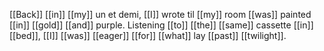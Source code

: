 [[Back]] [[in]] [[my]] un et demi, [[I]] wrote til [[my]] room [[was]] painted [[in]] [[gold]] [[and]] purple. Listening [[to]] [[the]] [[same]] cassette [[in]] [[bed]], [[I]] [[was]] [[eager]] [[for]] [[what]] lay [[past]] [[twilight]].